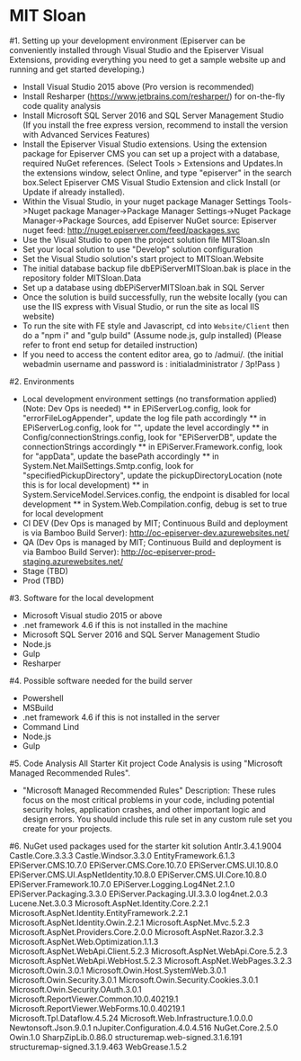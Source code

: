 # MIT Sloan

#1. Setting up your development environment
(Episerver can be conveniently installed through Visual Studio and the Episerver Visual Extensions, providing everything you need to get a sample website up and running and get started developing.)
 * Install Visual Studio 2015 above (Pro version is recommended)
 * Install Resharper (https://www.jetbrains.com/resharper/) for on-the-fly code quality analysis
 * Install Microsoft SQL Server 2016 and SQL Server Management Studio (If you install the free express version, recommend to install the version with Advanced Services Features)
 * Install the Episerver Visual Studio extensions. Using the extension package for Episerver CMS you can set up a project with a database, required NuGet references. (Select Tools > Extensions and Updates.In the extensions window, select Online, and type "episerver" in the search box.Select Episerver CMS Visual Studio Extension and click Install (or Update if already installed).
 * Within the Visual Studio, in your nuget package Manager Settings Tools->Nuget package Manager->Package Manager Settings->Nuget Package Manager->Package Sources, add Episerver NuGet source: Episerver nuget feed: http://nuget.episerver.com/feed/packages.svc
 * Use the Visual Studio to open the project solution file MITSloan.sln
 * Set your local solution to use "Develop" solution configuration
 * Set the Visual Studio solution's start project to MITSloan.Website 
 * The initial database backup file dbEPiServerMITSloan.bak is place in the repository folder MITSloan.Data
 * Set up a database using dbEPiServerMITSloan.bak in SQL Server
 * Once the solution is build successfully, run the website locally (you can use the IIS express with Visual Studio, or run the site as local IIS website)
 * To run the site with FE style and Javascript, cd into `Website/Client` then do a "npm i" and "gulp build" (Assume node.js, gulp installed) (Please refer to front end setup for detailed instruction)
 * If you need to access the content editor area, go to /admui/. (the initial webadmin username and password is : initialadministrator / 3p!Pass )
 
#2. Environments
 * Local development environment settings (no transformation applied) (Note: Dev Ops is needed)
      ** in EPiServerLog.config, look for "errorFileLogAppender", update the log file path accordingly
	  ** in EPiServerLog.config, look for "<root>", update the level accordingly
	  ** in Config/connectionStrings.config, look for "EPiServerDB", update the connectionStrings accordingly
	  ** in EPiServer.Framework.config, look for "appData", update the basePath accordingly
	  ** in System.Net.MailSettings.Smtp.config, look for "specifiedPickupDirectory", update the pickupDirectoryLocation (note this is for local development)
	  ** in System.ServiceModel.Services.config, the endpoint is disabled for local development
	  ** in System.Web.Compilation.config, debug is set to true for local development      
 * CI DEV (Dev Ops is managed by MIT; Continuous Build and deployment is via Bamboo Build Server): http://oc-episerver-dev.azurewebsites.net/
 * QA (Dev Ops is managed by MIT; Continuous Build and deployment is via Bamboo Build Server): http://oc-episerver-prod-staging.azurewebsites.net/
 * Stage (TBD)
 * Prod (TBD)
 
#3. Software for the local development
 * Microsoft Visual studio 2015 or above
 * .net framework 4.6 if this is not installed in the machine
 * Microsoft SQL Server 2016 and SQL Server Management Studio
 * Node.js
 * Gulp
 * Resharper
 
#4. Possible software needed for the build server
 * Powershell
 * MSBuild
 * .net framework 4.6 if this is not installed in the server
 * Command Lind
 * Node.js
 * Gulp
 
#5. Code Analysis
All Starter Kit project Code Analysis is using "Microsoft Managed Recommended Rules".
 * "Microsoft Managed Recommended Rules" Description:
These rules focus on the most critical problems in your code, including potential security holes, application crashes, and other important logic and design errors. You should include this rule set in any custom rule set you create for your projects.
 
#6. NuGet used packages used for the starter kit solution
  Antlr.3.4.1.9004
  Castle.Core.3.3.3
  Castle.Windsor.3.3.0
  EntityFramework.6.1.3
  EPiServer.CMS.10.7.0
  EPiServer.CMS.Core.10.7.0
  EPiServer.CMS.UI.10.8.0
  EPiServer.CMS.UI.AspNetIdentity.10.8.0
  EPiServer.CMS.UI.Core.10.8.0
  EPiServer.Framework.10.7.0
  EPiServer.Logging.Log4Net.2.1.0
  EPiServer.Packaging.3.3.0
  EPiServer.Packaging.UI.3.3.0
  log4net.2.0.3
  Lucene.Net.3.0.3
  Microsoft.AspNet.Identity.Core.2.2.1
  Microsoft.AspNet.Identity.EntityFramework.2.2.1
  Microsoft.AspNet.Identity.Owin.2.2.1
  Microsoft.AspNet.Mvc.5.2.3
  Microsoft.AspNet.Providers.Core.2.0.0
  Microsoft.AspNet.Razor.3.2.3
  Microsoft.AspNet.Web.Optimization.1.1.3
  Microsoft.AspNet.WebApi.Client.5.2.3
  Microsoft.AspNet.WebApi.Core.5.2.3
  Microsoft.AspNet.WebApi.WebHost.5.2.3
  Microsoft.AspNet.WebPages.3.2.3
  Microsoft.Owin.3.0.1
  Microsoft.Owin.Host.SystemWeb.3.0.1
  Microsoft.Owin.Security.3.0.1
  Microsoft.Owin.Security.Cookies.3.0.1
  Microsoft.Owin.Security.OAuth.3.0.1
  Microsoft.ReportViewer.Common.10.0.40219.1
  Microsoft.ReportViewer.WebForms.10.0.40219.1
  Microsoft.Tpl.Dataflow.4.5.24
  Microsoft.Web.Infrastructure.1.0.0.0
  Newtonsoft.Json.9.0.1
  nJupiter.Configuration.4.0.4.516
  NuGet.Core.2.5.0
  Owin.1.0
  SharpZipLib.0.86.0
  structuremap.web-signed.3.1.6.191
  structuremap-signed.3.1.9.463
  WebGrease.1.5.2
  
